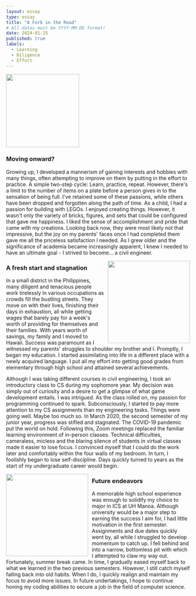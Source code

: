 ```yaml
---
layout: essay
type: essay
title: "A Fork in the Road"
# All dates must be YYYY-MM-DD format!
date: 2024-01-25
published: true
labels:
  - Learning
  - Diligence
  - Effort
---
```


<img width="200px" class="rounded float-start pe-4" src="https://i.pinimg.com/736x/e6/87/72/e68772822165e902a22402bb198b7719.jpg"> 

### Moving onward? 
Growing up, I developed a mannerism of gaining interests and hobbies with many things, often attempting to improve on them by putting in the effort to practice. A simple two-step cycle: Learn, practice, repeat. However, there's a limit to the number of items on a plate before a person gives in to the sensation of being full. I've retained some of these passions, while others have been dropped and forgotten along the path of time. As a child, I had a passion for building with LEGOs. I enjoyed creating things. However, it wasn't only the variety of bricks, figures, and sets that could be configured that gave me happiness. I liked the sense of accomplishment and pride that came with my creations. Looking back now, they were most likely not that impressive, but the joy on my parents' faces once I had completed them gave me all the priceless satisfaction I needed. As I grew older and the significance of academia became increasingly apparent, I knew I needed to have an ultimate goal - I strived to become… a civil engineer. 

<div style="float: right; margin-left: 10px;">
  <img width="225px" class="rounded" src="https://media.istockphoto.com/id/1332870834/vector/arrow-oscillation-fluctuation-stagnation.jpg?s=612x612&w=0&k=20&c=gTDtAB-spw-b5BOLLjaUaBVE8P0xR0bmZv1Bljzg7Ic="> 
</div>

### A fresh start and stagnation
In a small district in the Philippines, many diligent and tenacious people work tirelessly in various occupations as crowds fill the bustling streets. They move on with their lives, finishing their days in exhaustion, all while getting wages that barely pay for a week's worth of providing for themselves and their families. With years worth of savings, my family and I moved to Hawaii. Success was paramount as I witnessed my parents' struggles to shoulder my brother and I. Promptly, I began my education. I started assimilating into life in a different place with a newly acquired language. I put all my effort into getting good grades from elementary through high school and attained several achievements. 

Although I was taking different courses in civil engineering, I took an introductory class to CS during my sophomore year. My decision was simply out of curiosity and a desire to get a glimpse of what game development entails. I was intrigued. As the class rolled on, my passion for programming continued to spark. Subconsciously, I started to pay more attention to my CS assignments than my engineering tasks. Things were going well. Maybe too much so. In March 2020, the second semester of my junior year, progress was stifled and stagnated. The COVID-19 pandemic put the world on hold. Following this, Zoom meetings replaced the familiar learning environment of in-person classes. Technical difficulties, cameraless, micless and the blaring silence of students in virtual classes made it easier to lose focus. I convinced myself that I could do the work later and comfortably within the four walls of my bedroom. In turn, I foolishly began to lose self-discipline. Days quickly turned to years as the start of my undergraduate career would begin. 

<div style="float: left; margin-right: 10px;">
  <img width="225px" class="rounded" src="https://www.b2w.tv/hubfs/Present%20and%20Future%20of%20Animation%20Where%20the%20Industry%20is%20Heading.jpg"> 
</div>

### Future endeavors 
A memorable high school experience was enough to solidify my choice to major in ICS at UH Manoa. Although university would be a major step to earning the success I aim for, I had little motivation in the first semester. Assignments and due dates quickly went by, all while I struggled to develop momentum to catch up. I fell behind and into a narrow, bottomless pit with which I attempted to claw my way out. Fortunately, summer break came. In time, I gradually eased myself back to what we learned in the two previous semesters. However, I still catch myself falling back into old habits. When I do, I quickly realign and maintain my focus to avoid more issues. In future undertakings, I hope to continue honing my coding abilities to secure a job in the field of computer science. 
